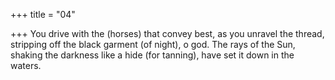 +++
title = "04"

+++
You drive with the (horses) that convey best, as you unravel the thread,  stripping off the black garment (of night), o god.
The rays of the Sun, shaking the darkness like a hide (for tanning), have  set it down in the waters.